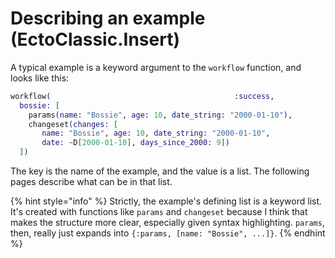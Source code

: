 # Describing an example \(EctoClassic.Insert\)

A typical example is a keyword argument to the `workflow` function, and looks like this:

```elixir
workflow(                                         :success,
  bossie: [
    params(name: "Bossie", age: 10, date_string: "2000-01-10"),
    changeset(changes: [
       name: "Bossie", age: 10, date_string: "2000-01-10",
       date: ~D[2000-01-10], days_since_2000: 9])
  ])
```

The key is the name of the example, and the value is a list. The following pages describe what can be in that list.

{% hint style="info" %}
Strictly, the example's defining list is a keyword list. It's created with functions like `params` and `changeset` because I think that makes the structure more clear, especially given syntax highlighting. `params`, then, really just expands into `{:params, [name: "Bossie", ...]}`. 
{% endhint %}



